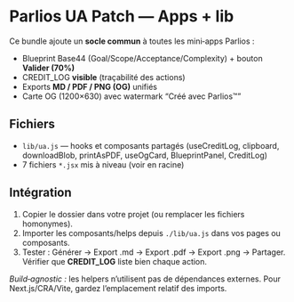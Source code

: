 # Parlios UA Patch — Apps + lib

Ce bundle ajoute un **socle commun** à toutes les mini‑apps Parlios :
- Blueprint Base44 (Goal/Scope/Acceptance/Complexity) + bouton **Valider (70%)**
- CREDIT_LOG **visible** (traçabilité des actions)
- Exports **MD / PDF / PNG (OG)** unifiés
- Carte OG (1200×630) avec watermark “Créé avec Parlios™”

## Fichiers
- `lib/ua.js` — hooks et composants partagés (useCreditLog, clipboard, downloadBlob, printAsPDF, useOgCard, BlueprintPanel, CreditLog)
- 7 fichiers `*.jsx` mis à niveau (voir en racine)

## Intégration
1. Copier le dossier dans votre projet (ou remplacer les fichiers homonymes).
2. Importer les composants/helps depuis `./lib/ua.js` dans vos pages ou composants.
3. Tester : Générer → Export .md → Export .pdf → Export .png → Partager. Vérifier que **CREDIT_LOG** liste bien chaque action.

_Build‑agnostic :_ les helpers n’utilisent pas de dépendances externes. Pour Next.js/CRA/Vite, gardez l’emplacement relatif des imports.